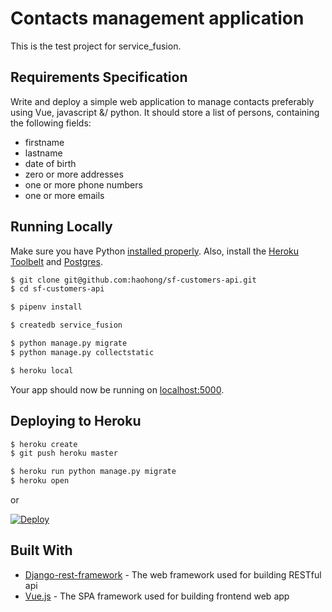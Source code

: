 # Contacts management application

This is the test project for service_fusion.

## Requirements Specification

Write and deploy a simple web application to manage contacts preferably using
Vue, javascript &/ python. It should store a list of persons, containing the
following fields:

* firstname
* lastname
* date of birth
* zero or more addresses
* one or more phone numbers
* one or more emails

## Running Locally

Make sure you have Python [installed properly](http://install.python-guide.org).
Also, install the [Heroku Toolbelt](https://toolbelt.heroku.com/) and
[Postgres](https://devcenter.heroku.com/articles/heroku-postgresql#local-setup).

```sh
$ git clone git@github.com:haohong/sf-customers-api.git
$ cd sf-customers-api

$ pipenv install

$ createdb service_fusion

$ python manage.py migrate
$ python manage.py collectstatic

$ heroku local
```

Your app should now be running on [localhost:5000](http://localhost:5000/).

## Deploying to Heroku

```sh
$ heroku create
$ git push heroku master

$ heroku run python manage.py migrate
$ heroku open
```

or

[![Deploy](https://www.herokucdn.com/deploy/button.png)](https://heroku.com/deploy)

## Built With

* [Django-rest-framework](http://www.django-rest-framework.org/) - The web
  framework used for building RESTful api
* [Vue.js](https://vuejs.org/) - The SPA framework used for building frontend
  web app
